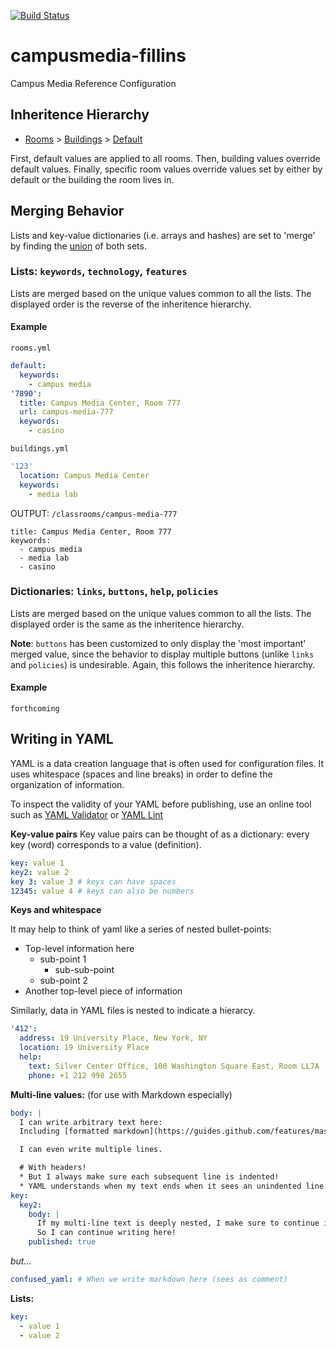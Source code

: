 [![Build Status](https://travis-ci.org/NYULibraries/campusmedia-fillins.svg?branch=master)](https://travis-ci.org/NYULibraries/campusmedia-fillins)

# campusmedia-fillins
Campus Media Reference Configuration

## Inheritence Hierarchy
  * [Rooms](https://github.com/NYULibraries/campusmedia-fillins/blob/master/rooms.yml) > [Buildings](https://github.com/NYULibraries/campusmedia-fillins/blob/master/buildings.yml) > [Default](https://github.com/NYULibraries/campusmedia-fillins/blob/master/rooms.yml#L2)
  
First, default values are applied to all rooms. Then, building values override default values. Finally, specific room values override values set by either by default or the building the room lives in.

## Merging Behavior

Lists and key-value dictionaries (i.e. arrays and hashes) are set to 'merge' by finding the [union](https://en.wikipedia.org/wiki/Union_(set_theory)) of both sets.

### Lists: `keywords`, `technology`, `features`
Lists are merged based on the unique values common to all the lists. The displayed order is the reverse of the inheritence hierarchy.

#### Example
`rooms.yml`
```yaml
default:
  keywords:
    - campus media
'7890':
  title: Campus Media Center, Room 777
  url: campus-media-777
  keywords:
    - casino
```
`buildings.yml`
```yaml
'123'
  location: Campus Media Center
  keywords:
    - media lab
```
OUTPUT: `/classrooms/campus-media-777`
```
title: Campus Media Center, Room 777
keywords:
  - campus media
  - media lab
  - casino
```

### Dictionaries: `links`, `buttons`, `help`, `policies`
Lists are merged based on the unique values common to all the lists. The displayed order is the same as the inheritence hierarchy.

**Note**: `buttons` has been customized to only display the 'most important' merged value, since the behavior to display multiple buttons (unlike `links` and `policies`) is undesirable. Again, this follows the inheritence hierarchy.

#### Example
`forthcoming`


## Writing in YAML

YAML is a data creation language that is often used for configuration files. It uses whitespace (spaces and line breaks) in order to define the organization of information.

To inspect the validity of your YAML before publishing, use an online tool such as [YAML Validator](https://codebeautify.org/yaml-validator) or [YAML Lint](http://www.yamllint.com/)

**Key-value pairs**
Key value pairs can be thought of as a dictionary: every key (word) corresponds to a value (definition).

```yaml
key: value 1
key2: value 2
key 3: value 3 # keys can have spaces
12345: value 4 # keys can also be numbers
```

**Keys and whitespace**

It may help to think of yaml like a series of nested bullet-points:

* Top-level information here
  * sub-point 1
    * sub-sub-point
  * sub-point 2
* Another top-level piece of information

Similarly, data in YAML files is nested to indicate a hierarcy.

```yaml
'412':
  address: 19 University Place, New York, NY
  location: 19 University Place
  help:
    text: Silver Center Office, 100 Washington Square East, Room LL7A
    phone: +1 212 998 2655
```

**Multi-line values:** (for use with Markdown especially)
```yaml
body: |
  I can write arbitrary text here:
  Including [formatted markdown](https://guides.github.com/features/mastering-markdown/)!

  I can even write multiple lines.

  # With headers!
  * But I always make sure each subsequent line is indented!
  * YAML understands when my text ends when it sees an unindented line.
key:
  key2:
    body: |
      If my multi-line text is deeply nested, I make sure to continue indenting two more lines than the preceding key.
      So I can continue writing here!
    published: true
```
*but...*
```yaml
confused_yaml: # When we write markdown here (sees as comment)
```

**Lists:**
```yaml
key:
  - value 1
  - value 2
```
